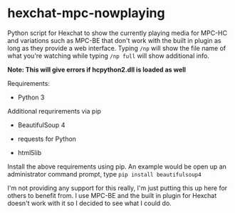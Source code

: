 # hexchat-mpc-nowplaying
Python script for Hexchat to show the currently playing media for MPC-HC and variations such as MPC-BE that don't work with the built in plugin as long as they provide a web interface. Typing ``/np`` will show the file name of what you're watching while typing ``/np full`` will show additional info.

**Note: This will give errors if hcpython2.dll is loaded as well**

Requirements:

* Python 3

Additional requrirements via pip

* BeautifulSoup 4

* requests for Python

* html5lib

Install the above requirements using pip. An example would be open up an administrator command prompt, type ``pip install beautifulsoup4``

I'm not providing any support for this really, I'm just putting this up here for others to benefit from. I use MPC-BE and the built in plugin for Hexchat doesn't work with it so I decided to see what I could do.
